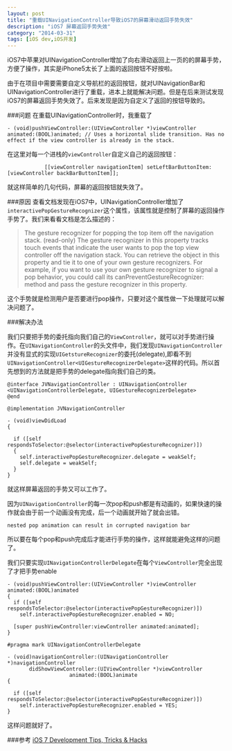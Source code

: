 ```yaml
---
layout: post
title: "重载UINavigationController导致iOS7的屏幕滑动返回手势失效"
description: "iOS7 屏幕返回手势失效"
category: "2014-03-31"
tags: [iOS dev,iOS开发]
---
```


iOS7中苹果对UINavigationController增加了向右滑动返回上一页的的屏幕手势，方便了操作，其实是iPhone5太长了上面的返回按钮不好按啦。

由于在项目中需要需要自定义导航栏的返回按钮，就对UINavigationBar和UINavigationController进行了重载，进本上就能解决问题。但是在后来测试发现iOS7的屏幕返回手势失效了。后来发现是因为自定义了返回的按钮导致的。

###问题
在重载UINavigationController时，我重载了

	- (void)pushViewController:(UIViewController *)viewController animated:(BOOL)animated; // Uses a horizontal slide transition. Has no effect if the view controller is already in the stack.

在这里对每一个进栈的`viewController`自定义自己的返回按钮：

	            [[viewController navigationItem] setLeftBarButtonItem:[viewController backBarButtonItem]];

就这样简单的几句代码，屏幕的返回按钮就失效了。

###原因
查看文档发现在iOS7中，UINavigationController增加了`interactivePopGestureRecognizer`这个属性，该属性就是控制了屏幕的返回操作手势了。我们来看看文档是怎么描述的：

>The gesture recognizer for popping the top item off the navigation stack. (read-only)
The gesture recognizer in this property tracks touch events that indicate the user wants to pop the top view controller off the navigation stack. You can retrieve the object in this property and tie it to one of your own gesture recognizers. For example, if you want to use your own gesture recognizer to signal a pop behavior, you could call its canPreventGestureRecognizer: method and pass the gesture recognizer in this property.

这个手势就是检测用户是否要进行pop操作，只要对这个属性做一下处理就可以解决问题了。


###解决办法

我们只要把手势的委托指向我们自己的`ViewController`，就可以对手势进行操作。在`UINavigationController`的头文件中，我们发现`UINavigationController`并没有显式的实现`UIGetstureRecognizer`的委托(delegate),即看不到`UINavigationController<UIGestureRecognizerDelegate>`这样的代码。所以首先想到的方法就是把手势的delegate指向我们自己的类。

	@interface JVNavigationController : UINavigationController <UINavigationControllerDelegate, UIGestureRecognizerDelegate>
	@end

	@implementation JVNavigationController

	- (void)viewDidLoad
	{

	  if ([self respondsToSelector:@selector(interactivePopGestureRecognizer)])
	  {
	    self.interactivePopGestureRecognizer.delegate = weakSelf;
	    self.delegate = weakSelf;
	  }
	}


就这样屏幕返回的手势又可以工作了。

因为`UINavigationController`的每一次pop和push都是有动画的，如果快速的操作就会由于前一个动画没有完成，后一个动画就开始了就会出错。

	nested pop animation can result in corrupted navigation bar


所以要在每个pop和push完成后才能进行手势的操作，这样就能避免这样的问题了。

我们只要实现`UINavigationControllerDelegate`在每个`ViewController`完全出现了才把手势enable


	- (void)pushViewController:(UIViewController *)viewController animated:(BOOL)animated
	{
	  if ([self respondsToSelector:@selector(interactivePopGestureRecognizer)])
	    self.interactivePopGestureRecognizer.enabled = NO;

	  [super pushViewController:viewController animated:animated];
	}

	#pragma mark UINavigationControllerDelegate

	- (void)navigationController:(UINavigationController *)navigationController
	       didShowViewController:(UIViewController *)viewController
	                    animated:(BOOL)animate
	{

	  if ([self respondsToSelector:@selector(interactivePopGestureRecognizer)])
	    self.interactivePopGestureRecognizer.enabled = YES;
	}


这样问题就好了。

###参考
[iOS 7 Development Tips, Tricks & Hacks](http://stuartkhall.com/posts/ios-7-development-tips-tricks-hacks)